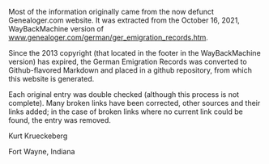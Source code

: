 Most of the information originally came from the now defunct Genealoger.com website. It was extracted from the October 16, 2021, WayBackMachine version of www.genealoger.com/german/ger_emigration_records.htm.

Since the 2013 copyright (that located in the footer in the WayBackMachine version) has expired, the German Emigration Records was converted to Github-flavored Markdown and placed in a github repository, from which this website is generated.

Each original entry was double checked (although this process is not complete). Many broken links have been corrected, other sources and their links added; in the case of broken links where no current link could be found, the entry was removed.

Kurt Krueckeberg

Fort Wayne, Indiana

